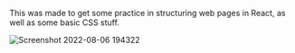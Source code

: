 This was made to get some practice in structuring web pages in React, as well as some basic CSS stuff.

![Screenshot 2022-08-06 194322](https://user-images.githubusercontent.com/4266915/183269227-a95c2d2a-2c63-4345-8de7-d567f4cad4ba.png)
